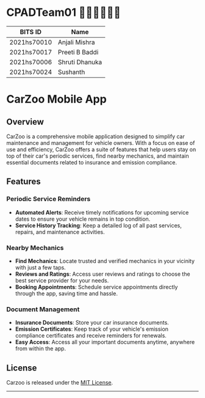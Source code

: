 # CPADTeam01 👨🏻‍💻👩🏻‍💻

BITS ID     | Name
----------  | -----
2021hs70010 | Anjali Mishra
2021hs70017 | Preeti B Baddi
2021hs70006 | Shruti Dhanuka
2021hs70024 | Sushanth 

# CarZoo Mobile App

## Overview

CarZoo is a comprehensive mobile application designed to simplify car maintenance and management for vehicle owners. With a focus on ease of use and efficiency, CarZoo offers a suite of features that help users stay on top of their car's periodic services, find nearby mechanics, and maintain essential documents related to insurance and emission compliance.

## Features

### Periodic Service Reminders
- **Automated Alerts**: Receive timely notifications for upcoming service dates to ensure your vehicle remains in top condition.
- **Service History Tracking**: Keep a detailed log of all past services, repairs, and maintenance activities.

### Nearby Mechanics
- **Find Mechanics**: Locate trusted and verified mechanics in your vicinity with just a few taps.
- **Reviews and Ratings**: Access user reviews and ratings to choose the best service provider for your needs.
- **Booking Appointments**: Schedule service appointments directly through the app, saving time and hassle.

### Document Management
- **Insurance Documents**: Store your car insurance documents.
- **Emission Certificates**: Keep track of your vehicle's emission compliance certificates and receive reminders for renewals.
- **Easy Access**: Access all your important documents anytime, anywhere from within the app.

## License

Carzoo is released under the [MIT License](LICENSE).

---
